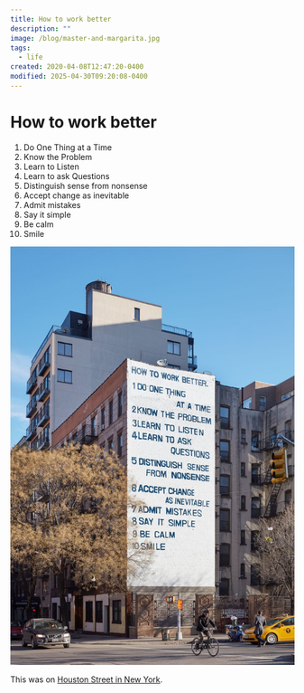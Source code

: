 ```yaml
---
title: How to work better
description: ""
image: /blog/master-and-margarita.jpg
tags:
  - life
created: 2020-04-08T12:47:20-0400
modified: 2025-04-30T09:20:08-0400
---
```

# How to work better

1.  Do One Thing at a Time
2.  Know the Problem
3.  Learn to Listen
4.  Learn to ask Questions
5.  Distinguish sense from nonsense
6.  Accept change as inevitable
7.  Admit mistakes
8.  Say it simple
9.  Be calm
10.  Smile

![](../images/garden/work-better.png)

This was on [Houston Street in New York](https://www.guggenheim.org/articles/checklist/how-to-work-better-making-a-mural-on-houston-street).